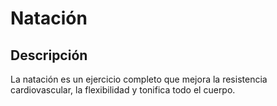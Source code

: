 # Natación

## Descripción
La natación es un ejercicio completo que mejora la resistencia cardiovascular, la flexibilidad y tonifica todo el cuerpo.



